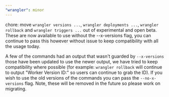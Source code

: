```yaml
---
"wrangler": minor
---
```


chore: move `wrangler versions ...`, `wrangler deployments ...`, `wrangler rollback` and `wrangler triggers ...` out of experimental and open beta.
These are now available to use without the --x-versions flag, you can continue to pass this however without issue to keep compatibility with all the usage today.

A few of the commands had an output that wasn't guarded by `--x-versions` those have been updated to use the newer output, we have tried to keep compatibility where possible (for example: `wrangler rollback` will continue to output "Worker Version ID:" so users can continue to grab the ID).
If you wish to use the old versions of the commands you can pass the `--no-x-versions` flag. Note, these will be removed in the future so please work on migrating.
